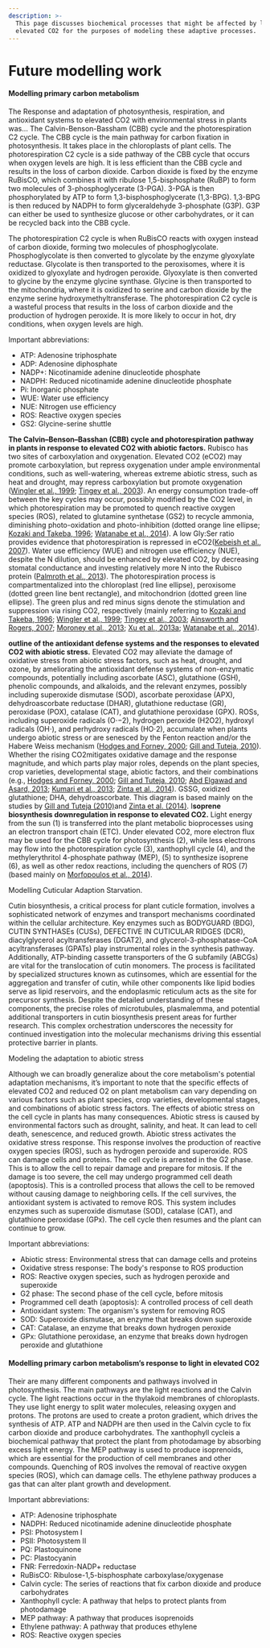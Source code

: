 ```yaml
---
description: >-
  This page discusses biochemical processes that might be affected by low O2 or
  elevated CO2 for the purposes of modeling these adaptive processes.
---
```


# Future modelling work

#### Modelling primary carbon metabolism <a href="#wgts5qgdhf7a" id="wgts5qgdhf7a"></a>

The Response and adaptation of photosynthesis, respiration, and antioxidant systems to elevated CO2 with environmental stress in plants was… The Calvin-Benson-Bassham (CBB) cycle and the photorespiration C2 cycle. The CBB cycle is the main pathway for carbon fixation in photosynthesis. It takes place in the chloroplasts of plant cells. The photorespiration C2 cycle is a side pathway of the CBB cycle that occurs when oxygen levels are high. It is less efficient than the CBB cycle and results in the loss of carbon dioxide. Carbon dioxide is fixed by the enzyme RuBisCO, which combines it with ribulose 1,5-bisphosphate (RuBP) to form two molecules of 3-phosphoglycerate (3-PGA). 3-PGA is then phosphorylated by ATP to form 1,3-bisphosphoglycerate (1,3-BPG). 1,3-BPG is then reduced by NADPH to form glyceraldehyde 3-phosphate (G3P). G3P can either be used to synthesize glucose or other carbohydrates, or it can be recycled back into the CBB cycle.

The photorespiration C2 cycle is when RuBisCO reacts with oxygen instead of carbon dioxide, forming two molecules of phosphoglycolate. Phosphoglycolate is then converted to glycolate by the enzyme glyoxylate reductase. Glycolate is then transported to the peroxisomes, where it is oxidized to glyoxylate and hydrogen peroxide. Glyoxylate is then converted to glycine by the enzyme glycine synthase. Glycine is then transported to the mitochondria, where it is oxidized to serine and carbon dioxide by the enzyme serine hydroxymethyltransferase. The photorespiration C2 cycle is a wasteful process that results in the loss of carbon dioxide and the production of hydrogen peroxide. It is more likely to occur in hot, dry conditions, when oxygen levels are high.

Important abbreviations:

* ATP: Adenosine triphosphate
* ADP: Adenosine diphosphate
* NADP+: Nicotinamide adenine dinucleotide phosphate
* NADPH: Reduced nicotinamide adenine dinucleotide phosphate
* Pi: Inorganic phosphate
* WUE: Water use efficiency
* NUE: Nitrogen use efficiency
* ROS: Reactive oxygen species
* GS2: Glycine-serine shuttle

**The Calvin–Benson–Basshan (CBB) cycle and photorespiration pathway in plants in response to elevated CO2 with abiotic factors.** Rubisco has two sites of carboxylation and oxygenation. Elevated CO2 (eCO2) may promote carboxylation, but repress oxygenation under ample environmental conditions, such as well-watering, whereas extreme abiotic stress, such as heat and drought, may repress carboxylation but promote oxygenation ([Wingler et al., 1999](https://www.frontiersin.org/articles/10.3389/fpls.2015.00701/full#B154); [Tingey et al., 2003](https://www.frontiersin.org/articles/10.3389/fpls.2015.00701/full#B141)). An energy consumption trade-off between the key cycles may occur, possibly modified by the CO2 level, in which photorespiration may be promoted to quench reactive oxygen species (ROS), related to glutamine synthetase (GS2) to recycle ammonia, diminishing photo-oxidation and photo-inhibition (dotted orange line ellipse; [Kozaki and Takeba, 1996](https://www.frontiersin.org/articles/10.3389/fpls.2015.00701/full#B63); [Watanabe et al., 2014](https://www.frontiersin.org/articles/10.3389/fpls.2015.00701/full#B151)). A low Gly:Ser ratio provides evidence that photorespiration is repressed in eCO2([Kebeish et al., 2007](https://www.frontiersin.org/articles/10.3389/fpls.2015.00701/full#B59)). Water use efficiency (WUE) and nitrogen use efficiency (NUE), despite the N dilution, should be enhanced by elevated CO2, by decreasing stomatal conductance and investing relatively more N into the Rubisco protein ([Palmroth et al., 2013](https://www.frontiersin.org/articles/10.3389/fpls.2015.00701/full#B107)). The photorespiration process is compartmentalized into the chloroplast (red line ellipse), peroxisome (dotted green line bent rectangle), and mitochondrion (dotted green line ellipse). The green plus and red minus signs denote the stimulation and suppression via rising CO2, respectively (mainly referring to [Kozaki and Takeba, 1996](https://www.frontiersin.org/articles/10.3389/fpls.2015.00701/full#B63); [Wingler et al., 1999](https://www.frontiersin.org/articles/10.3389/fpls.2015.00701/full#B154); [Tingey et al., 2003](https://www.frontiersin.org/articles/10.3389/fpls.2015.00701/full#B141); [Ainsworth and Rogers, 2007](https://www.frontiersin.org/articles/10.3389/fpls.2015.00701/full#B5); [Moroney et al., 2013](https://www.frontiersin.org/articles/10.3389/fpls.2015.00701/full#B100); [Xu et al., 2013a](https://www.frontiersin.org/articles/10.3389/fpls.2015.00701/full#B156); [Watanabe et al., 2014](https://www.frontiersin.org/articles/10.3389/fpls.2015.00701/full#B151)).

**outline of the antioxidant defense systems and the responses to elevated CO2 with abiotic stress.** Elevated CO2 may alleviate the damage of oxidative stress from abiotic stress factors, such as heat, drought, and ozone, by ameliorating the antioxidant defense systems of non-enzymatic compounds, potentially including ascorbate (ASC), glutathione (GSH), phenolic compounds, and alkaloids, and the relevant enzymes, possibly including superoxide dismutase (SOD), ascorbate peroxidase (APX), dehydroascorbate reductase (DHAR), glutathione reductase (GR), peroxidase (POX), catalase (CAT), and glutathione peroxidase (GPX). ROSs, including superoxide radicals (O⋅−2), hydrogen peroxide (H2O2), hydroxyl radicals (OH⋅), and perhydroxy radicals (HO⋅2), accumulate when plants undergo abiotic stress or are senesced by the Fenton reaction and/or the Habere Weiss mechanism ([Hodges and Forney, 2000](https://www.frontiersin.org/articles/10.3389/fpls.2015.00701/full#B52); [Gill and Tuteja, 2010](https://www.frontiersin.org/articles/10.3389/fpls.2015.00701/full#B45)). Whether the rising CO2mitigates oxidative damage and the response magnitude, and which parts play major roles, depends on the plant species, crop varieties, developmental stage, abiotic factors, and their combinations (e.g., [Hodges and Forney, 2000](https://www.frontiersin.org/articles/10.3389/fpls.2015.00701/full#B52); [Gill and Tuteja, 2010](https://www.frontiersin.org/articles/10.3389/fpls.2015.00701/full#B45); [Abd Elgawad and Asard, 2013](https://www.frontiersin.org/articles/10.3389/fpls.2015.00701/full#B1); [Kumari et al., 2013](https://www.frontiersin.org/articles/10.3389/fpls.2015.00701/full#B64); [Zinta et al., 2014](https://www.frontiersin.org/articles/10.3389/fpls.2015.00701/full#B167)). GSSG, oxidized glutathione; DHA, dehydroascorbate. This diagram is based mainly on the studies by [Gill and Tuteja (2010)](https://www.frontiersin.org/articles/10.3389/fpls.2015.00701/full#B45)and [Zinta et al. (2014)](https://www.frontiersin.org/articles/10.3389/fpls.2015.00701/full#B167). I**soprene biosynthesis downregulation in response to elevated CO2.** Light energy from the sun (1) is transferred into the plant metabolic bioprocesses using an electron transport chain (ETC). Under elevated CO2, more electron flux may be used for the CBB cycle for photosynthesis (2), while less electrons may flow into the photorespiration cycle (3), xanthophyll cycle (4), and the methylerythritol 4-phosphate pathway (MEP), (5) to synthesize isoprene (6), as well as other redox reactions, including the quenchers of ROS (7) (based mainly on [Morfopoulos et al., 2014](https://www.frontiersin.org/articles/10.3389/fpls.2015.00701/full#B96)).



Modelling Cuticular Adaption Starvation.

Cutin biosynthesis, a critical process for plant cuticle formation, involves a sophisticated network of enzymes and transport mechanisms coordinated within the cellular architecture. Key enzymes such as BODYGUARD (BDG), CUTIN SYNTHASEs (CUSs), DEFECTIVE IN CUTICULAR RIDGES (DCR), diacylglycerol acyltransferases (DGAT2), and glycerol-3-phosphatase-CoA acyltransferases (GPATs) play instrumental roles in the synthesis pathway. Additionally, ATP-binding cassette transporters of the G subfamily (ABCGs) are vital for the translocation of cutin monomers. The process is facilitated by specialized structures known as cutinsomes, which are essential for the aggregation and transfer of cutin, while other components like lipid bodies serve as lipid reservoirs, and the endoplasmic reticulum acts as the site for precursor synthesis. Despite the detailed understanding of these components, the precise roles of microtubules, plasmalemma, and potential additional transporters in cutin biosynthesis present areas for further research. This complex orchestration underscores the necessity for continued investigation into the molecular mechanisms driving this essential protective barrier in plants.



Modeling the adaptation to abiotic stress

Although we can broadly generalize about the core metabolism's potential adaptation mechanisms, it’s important to note that the specific effects of elevated CO2 and reduced O2 on plant metabolism can vary depending on various factors such as plant species, crop varieties, developmental stages, and combinations of abiotic stress factors. The effects of abiotic stress on the cell cycle in plants has many consequences. Abiotic stress is caused by environmental factors such as drought, salinity, and heat. It can lead to cell death, senescence, and reduced growth. Abiotic stress activates the oxidative stress response. This response involves the production of reactive oxygen species (ROS), such as hydrogen peroxide and superoxide. ROS can damage cells and proteins. The cell cycle is arrested in the G2 phase. This is to allow the cell to repair damage and prepare for mitosis. If the damage is too severe, the cell may undergo programmed cell death (apoptosis). This is a controlled process that allows the cell to be removed without causing damage to neighboring cells. If the cell survives, the antioxidant system is activated to remove ROS. This system includes enzymes such as superoxide dismutase (SOD), catalase (CAT), and glutathione peroxidase (GPx). The cell cycle then resumes and the plant can continue to grow.



Important abbreviations:

* Abiotic stress: Environmental stress that can damage cells and proteins
* Oxidative stress response: The body's response to ROS production
* ROS: Reactive oxygen species, such as hydrogen peroxide and superoxide
* G2 phase: The second phase of the cell cycle, before mitosis
* Programmed cell death (apoptosis): A controlled process of cell death
* Antioxidant system: The organism's system for removing ROS
* SOD: Superoxide dismutase, an enzyme that breaks down superoxide
* CAT: Catalase, an enzyme that breaks down hydrogen peroxide
* GPx: Glutathione peroxidase, an enzyme that breaks down hydrogen peroxide and glutathione

#### Modelling primary carbon metabolism’s response to light in elevated CO2 <a href="#ygy9q9erajm6" id="ygy9q9erajm6"></a>

Their are many different components and pathways involved in photosynthesis. The main pathways are the light reactions and the Calvin cycle. The light reactions occur in the thylakoid membranes of chloroplasts. They use light energy to split water molecules, releasing oxygen and protons. The protons are used to create a proton gradient, which drives the synthesis of ATP. ATP and NADPH are then used in the Calvin cycle to fix carbon dioxide and produce carbohydrates. The xanthophyll cycleis a biochemical pathway that protect the plant from photodamage by absorbing excess light energy. The MEP pathway is used to produce isoprenoids, which are essential for the production of cell membranes and other compounds. Quenching of ROS involves the removal of reactive oxygen species (ROS), which can damage cells. The ethylene pathway produces a gas that can alter plant growth and development.

Important abbreviations:

* ATP: Adenosine triphosphate
* NADPH: Reduced nicotinamide adenine dinucleotide phosphate
* PSI: Photosystem I
* PSII: Photosystem II
* PQ: Plastoquinone
* PC: Plastocyanin
* FNR: Ferredoxin-NADP+ reductase
* RuBisCO: Ribulose-1,5-bisphosphate carboxylase/oxygenase
* Calvin cycle: The series of reactions that fix carbon dioxide and produce carbohydrates
* Xanthophyll cycle: A pathway that helps to protect plants from photodamage
* MEP pathway: A pathway that produces isoprenoids
* Ethylene pathway: A pathway that produces ethylene
* ROS: Reactive oxygen species
